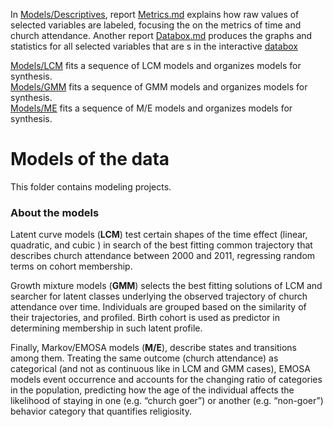 In [Models/Descriptives](./Descriptives), report [Metrics.md](./Descriptives/Metrics.md) explains how raw values of selected variables are labeled, focusing the on the metrics of time and church attendance. Another report [Databox.md](./Descriptives/Databox.md)  produces the graphs and statistics for all selected variables that are s in the interactive [databox](http://statcanvas.net/thesis/databox/index.html)

 [Models/LCM](./LCM) fits a sequence of LCM models and organizes models for synthesis.  
 [Models/GMM](./GMM) fits a sequence of GMM models and organizes models for synthesis.  
 [Models/ME](./ME) fits a sequence of M/E models and organizes models for synthesis.  

Models of the data
========================================================

This folder contains modeling projects. 



### About the models

Latent curve models (**LCM**) test certain shapes of the time effect (linear, quadratic, and cubic ) in search of the best fitting common trajectory that describes church attendance between 2000 and 2011, regressing random terms on cohort membership. 

Growth mixture models (**GMM**) selects the best fitting solutions of LCM and searcher for latent classes underlying the observed trajectory of church attendance over time. Individuals are grouped based on the similarity of their trajectories, and profiled. Birth cohort is used as predictor in determining membership in such latent profile. 

Finally, Markov/EMOSA models (**M/E**), describe states and transitions among them. Treating the same outcome (church attendance) as categorical (and not as continuous like in LCM and GMM cases), EMOSA models event occurrence and accounts for the changing ratio of categories in the population, predicting how the age of the individual affects the likelihood of staying in one (e.g. “church goer”) or another (e.g. “non-goer”) behavior category that quantifies religiosity.
